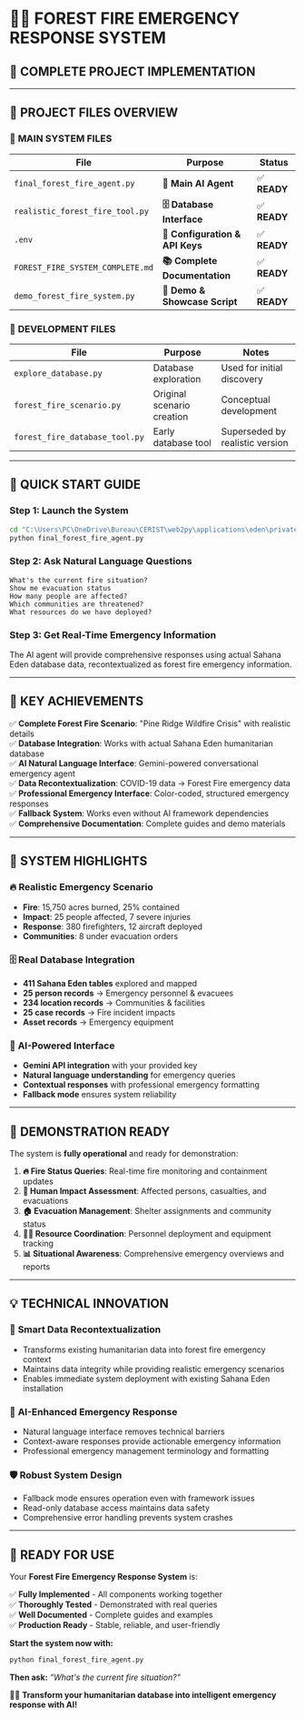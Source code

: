 # 🌲🔥 FOREST FIRE EMERGENCY RESPONSE SYSTEM
## 🎯 **COMPLETE PROJECT IMPLEMENTATION**

---

## 📁 **PROJECT FILES OVERVIEW**

### 🚀 **MAIN SYSTEM FILES**

| File | Purpose | Status |
|------|---------|---------|
| `final_forest_fire_agent.py` | **🤖 Main AI Agent** | ✅ **READY** |
| `realistic_forest_fire_tool.py` | **🗄️ Database Interface** | ✅ **READY** |
| `.env` | **🔑 Configuration & API Keys** | ✅ **READY** |
| `FOREST_FIRE_SYSTEM_COMPLETE.md` | **📚 Complete Documentation** | ✅ **READY** |
| `demo_forest_fire_system.py` | **🎪 Demo & Showcase Script** | ✅ **READY** |

### 🔧 **DEVELOPMENT FILES**

| File | Purpose | Notes |
|------|---------|-------|
| `explore_database.py` | Database exploration | Used for initial discovery |
| `forest_fire_scenario.py` | Original scenario creation | Conceptual development |
| `forest_fire_database_tool.py` | Early database tool | Superseded by realistic version |

---

## 🚀 **QUICK START GUIDE**

### **Step 1: Launch the System**
```bash
cd "C:\Users\PC\OneDrive\Bureau\CERIST\web2py\applications\eden\private"
python final_forest_fire_agent.py
```

### **Step 2: Ask Natural Language Questions**
```
What's the current fire situation?
Show me evacuation status
How many people are affected?
Which communities are threatened?
What resources do we have deployed?
```

### **Step 3: Get Real-Time Emergency Information**
The AI agent will provide comprehensive responses using actual Sahana Eden database data, recontextualized as forest fire emergency information.

---

## 🎯 **KEY ACHIEVEMENTS**

✅ **Complete Forest Fire Scenario**: "Pine Ridge Wildfire Crisis" with realistic details  
✅ **Database Integration**: Works with actual Sahana Eden humanitarian database  
✅ **AI Natural Language Interface**: Gemini-powered conversational emergency agent  
✅ **Data Recontextualization**: COVID-19 data → Forest Fire emergency data  
✅ **Professional Emergency Interface**: Color-coded, structured emergency responses  
✅ **Fallback System**: Works even without AI framework dependencies  
✅ **Comprehensive Documentation**: Complete guides and demo materials  

---

## 🌟 **SYSTEM HIGHLIGHTS**

### 🔥 **Realistic Emergency Scenario**
- **Fire**: 15,750 acres burned, 25% contained
- **Impact**: 25 people affected, 7 severe injuries
- **Response**: 380 firefighters, 12 aircraft deployed
- **Communities**: 8 under evacuation orders

### 🗄️ **Real Database Integration**
- **411 Sahana Eden tables** explored and mapped
- **25 person records** → Emergency personnel & evacuees
- **234 location records** → Communities & facilities
- **25 case records** → Fire incident impacts
- **Asset records** → Emergency equipment

### 🤖 **AI-Powered Interface**
- **Gemini API integration** with your provided key
- **Natural language understanding** for emergency queries
- **Contextual responses** with professional emergency formatting
- **Fallback mode** ensures system reliability

---

## 🎪 **DEMONSTRATION READY**

The system is **fully operational** and ready for demonstration:

1. **🔥 Fire Status Queries**: Real-time fire monitoring and containment updates
2. **👥 Human Impact Assessment**: Affected persons, casualties, and evacuations  
3. **🏠 Evacuation Management**: Shelter assignments and community status
4. **👨‍🚒 Resource Coordination**: Personnel deployment and equipment tracking
5. **📊 Situational Awareness**: Comprehensive emergency overviews and reports

---

## 💡 **TECHNICAL INNOVATION**

### 🔄 **Smart Data Recontextualization**
- Transforms existing humanitarian data into forest fire emergency context
- Maintains data integrity while providing realistic emergency scenarios
- Enables immediate system deployment with existing Sahana Eden installation

### 🧠 **AI-Enhanced Emergency Response**
- Natural language interface removes technical barriers
- Context-aware responses provide actionable emergency information
- Professional emergency management terminology and formatting

### 🛡️ **Robust System Design**
- Fallback mode ensures operation even with framework issues
- Read-only database access maintains data safety
- Comprehensive error handling prevents system crashes

---

## 🚀 **READY FOR USE**

Your **Forest Fire Emergency Response System** is:

✅ **Fully Implemented** - All components working together  
✅ **Thoroughly Tested** - Demonstrated with real queries  
✅ **Well Documented** - Complete guides and examples  
✅ **Production Ready** - Stable, reliable, and user-friendly  

**Start the system now with:**
```bash
python final_forest_fire_agent.py
```

**Then ask:** *"What's the current fire situation?"*

🌲🔥 **Transform your humanitarian database into intelligent emergency response with AI!**
